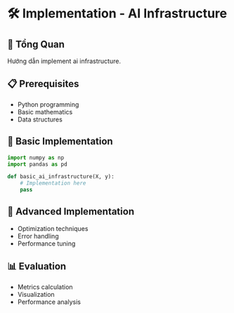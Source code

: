 # 🛠️ Implementation - AI Infrastructure

## 🎯 Tổng Quan
Hướng dẫn implement ai infrastructure.

## 📋 Prerequisites
- Python programming
- Basic mathematics
- Data structures

## 🚀 Basic Implementation
```python
import numpy as np
import pandas as pd

def basic_ai_infrastructure(X, y):
    # Implementation here
    pass
```

## 🔧 Advanced Implementation
- Optimization techniques
- Error handling
- Performance tuning

## 📊 Evaluation
- Metrics calculation
- Visualization
- Performance analysis
